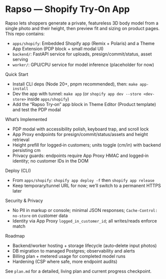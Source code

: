 # Rapso — Shopify Try‑On App

Rapso lets shoppers generate a private, featureless 3D body model from a single photo and their height, then preview fit and sizing on product pages. This repo contains:

- `apps/shopify`: Embedded Shopify app (Remix + Polaris) and a Theme App Extension (PDP block + small modal UI)
- `backend/`: FastAPI service for uploads, presign/commit/status, asset serving
- `worker/`: GPU/CPU service for model inference (placeholder for now)

Quick Start
- Install CLI deps (Node 20+, pnpm recommended), then: `make app-install`
- Dev the app with tunnel: `make app` (or `shopify app dev --store <dev-store>` inside `apps/shopify`)
- Add the “Rapso Try‑on” app block in Theme Editor (Product template) and test the PDP modal

What’s Implemented
- PDP modal with accessibility polish, keyboard trap, and scroll lock
- App Proxy endpoints for presign/commit/status/assets and height retrieval
- Height prefill for logged‑in customers; units toggle (cm/in) with backend persisting cm
- Privacy guards: endpoints require App Proxy HMAC and logged‑in identity; no customer IDs in the DOM

Deploy (CLI)
- From `apps/shopify`: `shopify app deploy -f` then `shopify app release`
- Keep temporary/tunnel URL for now; we’ll switch to a permanent HTTPS later

Security & Privacy
- No PII in markup or console; minimal JSON responses; `Cache-Control: no-store` on customer data
- Identity via App Proxy `logged_in_customer_id`; all writes/reads enforce match

Roadmap
- Backend/worker hosting + storage lifecycle (auto‑delete input photos)
- DB migration to managed Postgres; observability and alerts
- Billing plan + metered usage for completed model runs
- Hardening (CSP where safe, more endpoint audits)

See `plan.md` for a detailed, living plan and current progress checkpoint.
